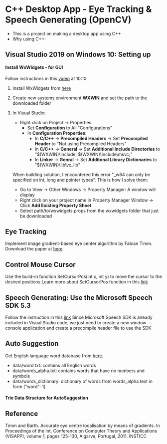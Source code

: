 #  C++ Desktop App - Eye Tracking & Speech Generating (OpenCV)
- This is a project on making a desktop app using C++ 
- Why using C++: 

## Visual Studio 2019 on Windows 10: Setting up

#### Install WxWidgets - for GUI
Follow instructions in this [video](https://www.youtube.com/watch?v=FOIbK4bJKS8&t=784s) at 10:10
1. Install WxWidgets from [here](https://www.wxwidgets.org/downloads/)
2. Create new systems environment **WXWIN** and set the path to the downloaded folder
3. In Visual Studio:
    - Right click on Project -> Properties: 
        - Set **Configuration** to All "Configurations"
        - In **Configuration Properties**:
            - In **C/C++** -> **Precompiled Headers** -> Set **Precompiled Header** to "Not using Precompiled Headers"
            - In **C/C++** -> **General** -> Set **Additional Include Directories** to "$(WXWIN)\include; $(WXWIN)\include\msvc;"
            - In **Linker** -> **Genral** -> Set **Additonal Library Dictionaries** to "$(WXWIN)\lib\vc_lib"
    
    When building solution, I encountered this error "_w64 can only be specified on int, long and pointer types". This is how I solve them:
    - Go to View -> Other Windows -> Property Manager: A window will display
    - Right click on your project name in Property Manager Window -> Click **Add Existing Property Sheet** 
    - Select path/to/wxwidgets.props from the wxwidgets folder that just be downloaded
## Eye Tracking
Implement image gradient-based eye center algorithm by Fabian Timm. 
Download the paper at [here](https://www.researchgate.net/publication/221415814_Accurate_Eye_Centre_Localisation_by_Means_of_Gradients)

## Control Mouse Cursor
Use the build-in function SetCursorPos(int x, int y) to move the cursor to the desired positions
Learn more about SetCursorPos function in this [link](https://docs.microsoft.com/en-us/windows/win32/api/winuser/nf-winuser-setcursorpos)
## Speech Generating: Use the Microsoft Speech SDK 5.3
Follow the instruction in this [link](https://docs.microsoft.com/en-us/previous-versions/windows/desktop/ee125082%28v%3dvs.85%29)
Since Microsoft Speech SDK is already included in Visual Studio code, we just need to create a new window console application and create a precompile header file to use the SDK

## Auto Suggestion
Get English language word database from [here](https://github.com/dwyl/english-words). 
- data/word.txt: contains all English words
- data/words_alpha.txt: contains words that have no numbers and symbols
- data/words_dictionary: dictionary of words from words_alpha.text in form ["word": 1]

#### Trie Data Structure for AutoSuggestion 

## Reference
Timm and Barth. Accurate eye centre localisation by means of gradients. In Proceedings of the Int. Conference on Computer Theory and Applications (VISAPP), volume 1, pages 125-130, Algarve, Portugal, 2011. INSTICC

